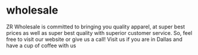 # wholesale
ZR Wholesale is committed to bringing you quality apparel, at super best prices as well as super best quality with superior customer service. So, feel free to visit our website or give us a call! Visit us if you are in Dallas and have a cup of coffee with us
